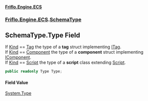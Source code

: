 #### [Friflo.Engine.ECS](index.md#'index')
### [Friflo.Engine.ECS](Friflo.Engine.ECS.md#'Friflo.Engine.ECS').[SchemaType](SchemaType.md#'Friflo.Engine.ECS.SchemaType')

## SchemaType.Type Field

If [Kind](SchemaType.Kind.md#'Friflo.Engine.ECS.SchemaType.Kind') == [Tag](SchemaTypeKind.md#Friflo.Engine.ECS.SchemaTypeKind.Tag#'Friflo.Engine.ECS.SchemaTypeKind.Tag') the type of a <b>tag</b> struct implementing [ITag](ITag.md#'Friflo.Engine.ECS.ITag').<br/>
If [Kind](SchemaType.Kind.md#'Friflo.Engine.ECS.SchemaType.Kind') == [Component](SchemaTypeKind.md#Friflo.Engine.ECS.SchemaTypeKind.Component#'Friflo.Engine.ECS.SchemaTypeKind.Component') the type of a <b>component</b> struct implementing [IComponent](IComponent.md#'Friflo.Engine.ECS.IComponent').<br/>
If [Kind](SchemaType.Kind.md#'Friflo.Engine.ECS.SchemaType.Kind') == [Script](Script.md#'Friflo.Engine.ECS.Script') the type of a <b>script</b> class extending [Script](Script.md#'Friflo.Engine.ECS.Script').<br/>

```csharp
public readonly Type Type;
```

#### Field Value
[System.Type](https://docs.microsoft.com/en-us/dotnet/api/System.Type#'System.Type')
